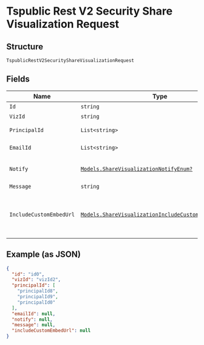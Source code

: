 
# Tspublic Rest V2 Security Share Visualization Request

## Structure

`TspublicRestV2SecurityShareVisualizationRequest`

## Fields

| Name | Type | Tags | Description |
|  --- | --- | --- | --- |
| `Id` | `string` | Required | The GUID of the Liveboard to be shared |
| `VizId` | `string` | Required | The GUID of visualization |
| `PrincipalId` | `List<string>` | Required | The GUID of the users and user groups with which you want to share the visualization |
| `EmailId` | `List<string>` | Optional | The email addresses that should ne notified when the objects are shared. |
| `Notify` | [`Models.ShareVisualizationNotifyEnum?`](../../doc/models/share-visualization-notify-enum.md) | Optional | When set to true, a notification is sent to the users after an object is shared.<br>**Default**: `ShareVisualizationNotifyEnum.true` |
| `Message` | `string` | Optional | The message text to send in the notification email |
| `IncludeCustomEmbedUrl` | [`Models.ShareVisualizationIncludeCustomEmbedUrlEnum?`](../../doc/models/share-visualization-include-custom-embed-url-enum.md) | Optional | When set to true, ThoughtSpot sends a link with the host application context to allow users to access the shared object from their ThoughtSpot embedded instance.<br>**Default**: `ShareVisualizationIncludeCustomEmbedUrlEnum.false` |

## Example (as JSON)

```json
{
  "id": "id0",
  "vizId": "vizId2",
  "principalId": [
    "principalId8",
    "principalId9",
    "principalId0"
  ],
  "emailId": null,
  "notify": null,
  "message": null,
  "includeCustomEmbedUrl": null
}
```

